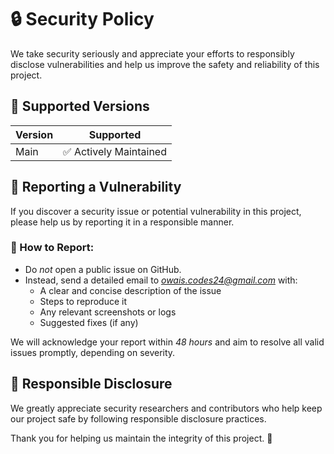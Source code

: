 # 🔒 Security Policy

We take security seriously and appreciate your efforts to responsibly disclose vulnerabilities and help us improve the safety and reliability of this project.

## 📅 Supported Versions

| Version | Supported              |
| ------- | ---------------------- |
| Main    | ✅ Actively Maintained |

## 🚨 Reporting a Vulnerability

If you discover a security issue or potential vulnerability in this project, please help us by reporting it in a responsible manner.

### 🔐 How to Report:

- Do _not_ open a public issue on GitHub.
- Instead, send a detailed email to *owais.codes24@gmail.com* with:
  - A clear and concise description of the issue
  - Steps to reproduce it
  - Any relevant screenshots or logs
  - Suggested fixes (if any)

We will acknowledge your report within _48 hours_ and aim to resolve all valid issues promptly, depending on severity.

## 🙌 Responsible Disclosure

We greatly appreciate security researchers and contributors who help keep our project safe by following responsible disclosure practices.

Thank you for helping us maintain the integrity of this project. 💚
